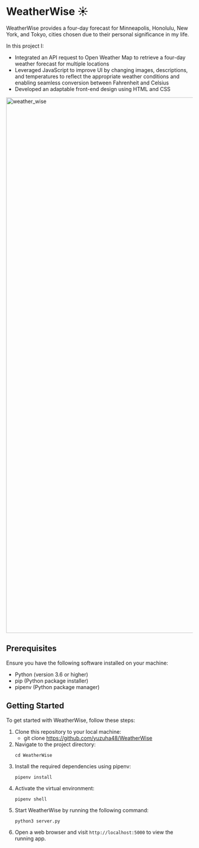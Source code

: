 # WeatherWise ☀️

WeatherWise provides a four-day forecast for Minneapolis, Honolulu, New York, and Tokyo, cities chosen due to their personal significance in my life. 

In this project I:

- Integrated an API request to Open Weather Map to retrieve a four-day weather forecast for multiple locations
- Leveraged JavaScript to improve UI by changing images, descriptions, and temperatures to reflect the appropriate weather conditions and enabling seamless conversion between Fahrenheit and Celsius 
- Developed an adaptable front-end design using HTML and CSS

<img width="1440" alt="weather_wise" src="https://github.com/yuzuha48/WeatherWise/assets/106595505/debd18e1-48ce-463c-be37-aa7e6cb85787">

## Prerequisites

Ensure you have the following software installed on your machine:
- Python (version 3.6 or higher)
- pip (Python package installer)
- pipenv (Python package manager)

## Getting Started 

To get started with WeatherWise, follow these steps: 
1. Clone this repository to your local machine:
   - git clone https://github.com/yuzuha48/WeatherWise
2. Navigate to the project directory:
   ```
   cd WeatherWise
   ```
3. Install the required dependencies using pipenv:
   ```
   pipenv install
   ```
4. Activate the virtual environment:
   ```
   pipenv shell
   ```
5. Start WeatherWise by running the following command:
     ```
     python3 server.py
     ```
6. Open a web browser and visit `http://localhost:5000` to view the running app. 
